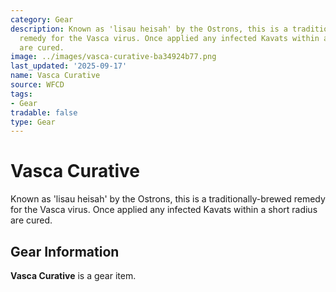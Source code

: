 ```yaml
---
category: Gear
description: Known as 'lisau heisah' by the Ostrons, this is a traditionally-brewed
  remedy for the Vasca virus. Once applied any infected Kavats within a short radius
  are cured.
image: ../images/vasca-curative-ba34924b77.png
last_updated: '2025-09-17'
name: Vasca Curative
source: WFCD
tags:
- Gear
tradable: false
type: Gear
---
```


# Vasca Curative

Known as 'lisau heisah' by the Ostrons, this is a traditionally-brewed remedy for the Vasca virus. Once applied any infected Kavats within a short radius are cured.

## Gear Information

**Vasca Curative** is a gear item.

